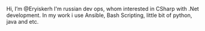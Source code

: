 Hi, I’m @Eryiskerh
I'm russian dev ops, whom interested in CSharp with .Net development. In my work i use Ansible, Bash Scripting, little bit of python, java and etc.

<!---
Eryiskerh/Eryiskerh is a ✨ special ✨ repository because its `README.md` (this file) appears on your GitHub profile.
You can click the Preview link to take a look at your changes.
--->
